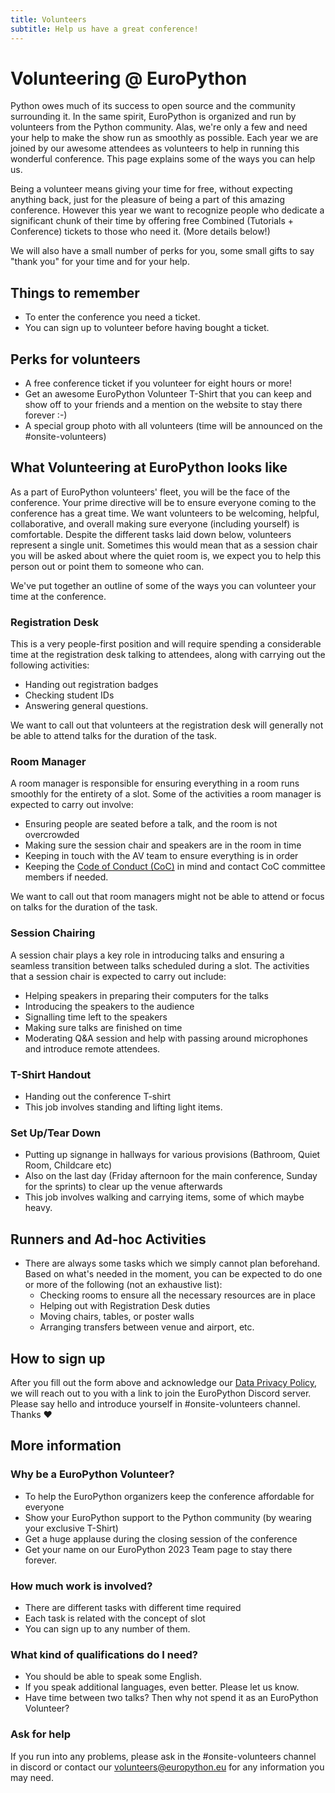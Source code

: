 ```yaml
---
title: Volunteers
subtitle: Help us have a great conference!
---
```


# Volunteering @ EuroPython

Python owes much of its success to open source and the community surrounding it. In the same spirit, EuroPython is organized and run by volunteers from the Python community. Alas, we're only a few and need your help to make the show run as smoothly as possible. Each year we are joined by our awesome attendees as volunteers to help in running this wonderful conference. This page explains some of the ways you can help us.

Being a volunteer means giving your time for free, without expecting anything back, just for the pleasure of being a part of this amazing conference. However this year we want to recognize people who dedicate a significant chunk of their time by offering free Combined (Tutorials + Conference) tickets to those who need it. (More details below!)

We will also have a small number of perks for you, some small gifts to say "thank you" for your time and for your help.


## Things to remember

  - To enter the conference you need a ticket.
  - You can sign up to volunteer before having bought a ticket.


## Perks for volunteers

  - A free conference ticket if you volunteer for eight hours or more!
  - Get an awesome EuroPython Volunteer T-Shirt that you can keep and show off to your friends and a mention on the website to stay there forever :-)
  - A special group photo with all volunteers (time will be announced on the #onsite-volunteers)


## What Volunteering at EuroPython looks like

As a part of EuroPython volunteers' fleet, you will be the face of the conference. Your prime directive will be to ensure everyone coming to the conference has a great time. We want volunteers to be welcoming, helpful, collaborative, and overall making sure everyone (including yourself) is comfortable. Despite the different tasks laid down below, volunteers represent a single unit. Sometimes this would mean that as a session chair you will be asked about where the quiet room is, we expect you to help this person out or point them to someone who can.

We've put together an outline of some of the ways you can volunteer your time at the conference.

### Registration Desk

This is a very people-first position and will require spending a considerable time at the registration desk talking to attendees, along with carrying out the following activities:

  - Handing out registration badges
  - Checking student IDs
  - Answering general questions.

We want to call out that volunteers at the registration desk will generally not be able to attend talks for the duration of the task.

### Room Manager

A room manager is responsible for ensuring everything in a room runs smoothly for the entirety of a slot. Some of the activities a room manager is expected to carry out involve:

  - Ensuring people are seated before a talk, and the room is not overcrowded
  - Making sure the session chair and speakers are in the room in time
  - Keeping in touch with the AV team to ensure everything is in order
  - Keeping the [Code of Conduct (CoC)](https://www.europython-society.org/coc/) in mind and contact CoC committee members if needed.

We want to call out that room managers might not be able to attend or focus on talks for the duration of the task.

### Session Chairing

A session chair plays a key role in introducing talks and ensuring a seamless transition between talks scheduled during a slot. The activities that a session chair is expected to carry out include:

  - Helping speakers in preparing their computers for the talks
  - Introducing the speakers to the audience
  - Signalling time left to the speakers
  - Making sure talks are finished on time
  - Moderating Q&A session and help with passing around microphones and introduce remote attendees.

### T-Shirt Handout

  - Handing out the conference T-shirt
  - This job involves standing and lifting light items.

### Set Up/Tear Down

  - Putting up signange in hallways for various provisions (Bathroom, Quiet Room, Childcare etc)
  - Also on the last day (Friday afternoon for the main conference, Sunday for the sprints) to clear up the venue afterwards
  - This job involves walking and carrying items, some of which maybe heavy.

## Runners and Ad-hoc Activities

  - There are always some tasks which we simply cannot plan beforehand. Based on what's needed in the moment, you can be expected to do one or more of the following (not an exhaustive list):
    * Checking rooms to ensure all the necessary resources are in place
    * Helping out with Registration Desk duties
    * Moving chairs, tables, or poster walls
    * Arranging transfers between venue and airport, etc.

## How to sign up

<div style={{textAlign: "center", marginBottom: 8}}>
<ButtonWithTitle title="Interested in Volunteering?" text="Register your interest now!" href="https://forms.gle/tmNgWU3rgLbPAVLC9" /></div>

After you fill out the form above and acknowledge our [Data Privacy Policy](https://docs.google.com/forms/d/e/1FAIpQLSdNTLsFn-YKD4l6icY4NEhmVG5JRyawm-QcvZUQ9HSylEXldw/viewform), we will reach out to you with a link to join the EuroPython Discord server. Please say hello and introduce yourself in #onsite-volunteers channel. Thanks ❤️

## More information

### Why be a EuroPython Volunteer?

  - To help the EuroPython organizers keep the conference affordable for everyone
  - Show your EuroPython support to the Python community (by wearing your exclusive T-Shirt)
  - Get a huge applause during the closing session of the conference
  - Get your name on our EuroPython 2023 Team page to stay there forever.

### How much work is involved?

  - There are different tasks with different time required
  - Each task is related with the concept of slot
  - You can sign up to any number of them.

### What kind of qualifications do I need?

  - You should be able to speak some English.
  - If you speak additional languages, even better. Please let us know.
  - Have time between two talks? Then why not spend it as an EuroPython Volunteer?

### Ask for help

If you run into any problems, please ask in the #onsite-volunteers channel in discord or contact our volunteers@europython.eu for any information you may need.
